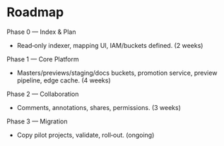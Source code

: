 # Roadmap

Phase 0 — Index & Plan
- Read‑only indexer, mapping UI, IAM/buckets defined. (2 weeks)

Phase 1 — Core Platform
- Masters/previews/staging/docs buckets, promotion service, preview pipeline, edge cache. (4 weeks)

Phase 2 — Collaboration
- Comments, annotations, shares, permissions. (3 weeks)

Phase 3 — Migration
- Copy pilot projects, validate, roll‑out. (ongoing)
